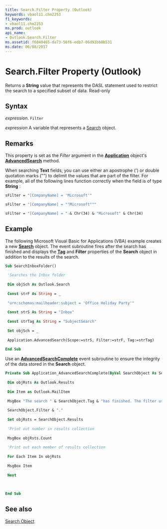 ```yaml
---
title: Search.Filter Property (Outlook)
keywords: vbaol11.chm2253
f1_keywords:
- vbaol11.chm2253
ms.prod: outlook
api_name:
- Outlook.Search.Filter
ms.assetid: f6040465-da73-56f6-edb7-06d93bb8b531
ms.date: 06/08/2017
---
```



# Search.Filter Property (Outlook)

Returns a  **String** value that represents the DASL statement used to restrict the search to a specified subset of data. Read-only


## Syntax

 _expression_. `Filter`

 _expression_ A variable that represents a [Search](./Outlook.Search.md) object.


## Remarks

This property is set as the  _Filter_ argument in the **[Application](Outlook.Application.md)** object's **[AdvancedSearch](Outlook.Application.AdvancedSearch.md)** method.

When searching  **Text** fields, you can use either an apostrophe (') or double quotation marks ("") to delimit the values that are part of the filter. For example, all of the following lines function correctly when the field is of type **String** :




```vb
sFilter = "[CompanyName] = 'Microsoft'"
```




```vb
sFilter = "[CompanyName] = ""Microsoft"""
```




```vb
sFilter = "[CompanyName] = " & Chr(34) & "Microsoft" & Chr(34)
```


## Example

The following Microsoft Visual Basic for Applications (VBA) example creates a new  **[Search](Outlook.Search.md)** object. The event subroutine fires after the search has finished and displays the **[Tag](Outlook.Search.Tag.md)** and **Filter** properties of the **Search** object in addition to the results of the search.


```vb
Sub SearchInboxFolder() 
 
 'Searches the Inbox folder 
 
 Dim objSch As Outlook.Search 
 
 Const strF As String = _ 
 
 "urn:schemas:mailheader:subject = 'Office Holiday Party'" 
 
 Const strS As String = "Inbox" 
 
 Const strTag As String = "SubjectSearch" 
 
 Set objSch = _ 
 
 Application.AdvancedSearch(Scope:=strS, Filter:=strF, Tag:=strTag) 
 
End Sub
```

Use an  **[AdvancedSearchComplete](Outlook.Application.AdvancedSearchComplete.md)** event subroutine to ensure the integrity of the data stored in the **Search** object.




```vb
Private Sub Application_AdvancedSearchComplete(ByVal SearchObject As Search) 
 
 Dim objRsts As Outlook.Results 
 
 Dim Item as Outlook.MailItem 
 
 MsgBox "The search " & SearchObject.Tag & "has finished. The filter used was " & _ 
 
 SearchObject.Filter & "." 
 
 Set objRsts = SearchObject.Results 
 
 'Print out number in results collection 
 
 MsgBox objRsts.Count 
 
 'Print out each member of results collection 
 
 For Each Item In objRsts 
 
 MsgBox Item 
 
 Next 
 
 
 
End Sub
```


## See also


[Search Object](Outlook.Search.md)

